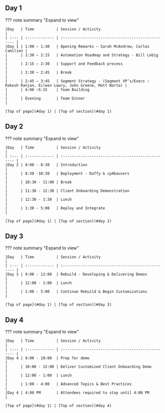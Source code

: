 ## Day 1
??? note summary "Expand to view"
    
    |Day   | Time          | Session / Activity                                |
    | :--- | :------------ | :------------------------------------------------ |
    |Day 1 | 1:00 – 1:30   | Opening Remarks – Sarah McAndrew, Carlos Camilion |
    |      | 1:30 – 2:15   | Automation Roadmap and Strategy - Bill Lobig      |
    |      | 2:15 – 2:30   | Support and Feedback process                      |
    |      | 2:30 – 2:45   | Break                                             |
    |      | 2:45 – 3:45   | Segment Strategy - (Segment VP’s/Execs : Rakesh Ranjan, Eileen Lowry, John Greene, Matt Warta) |
    |      | 4:00 –5:15    | Team Building                                     |
    |      | Evening       | Team Dinner                                       |

    [Top of page](#day 1) | [Top of section](#day 1)


## Day 2
??? note summary "Expand to view"

    |Day   | Time          | Session / Activity                                |
    | :--- | :------------ | :------------------------------------------------ |
    |Day 2 | 8:00 - 8:30   | Introduction                                      |
    |      | 8:30 -10:30   | Deployment - Daffy & cp4bausers                   |
    |      | 10:30 - 11:00 | Break                                             |
    |      | 11:30 - 12:30 | Client Onboarding Demonstration                   |
    |      | 12:30 - 1:30  | Lunch                                             |
    |      | 1:30 - 5:00   | Deploy and Integrate                              |
    
    [Top of page](#day 1) | [Top of section](#day 2)
    
    
## Day 3
??? note summary "Expand to view"

    |Day   | Time          | Session / Activity                                |
    | :--- | :------------ | :------------------------------------------------ |
    |Day 3 | 9:00 - 12:00  | Rebuild - Developing & Delivering Demos           |
    |      | 12:00 - 1:00  | Lunch                                             |
    |      | 1:00 - 5:00   | Continue Rebuild & Begin Customizations           |
    
    [Top of page](#day 1) | [Top of section](#day 3)


## Day 4
??? note summary "Expand to view"

    |Day   | Time          | Session / Activity                                |
    | :--- | :------------ | :------------------------------------------------ |
    |Day 4 | 9:00 - 10:00  | Prep for demo                                     |
    |      | 10:00 - 12:00 | Deliver Customized Client Onboarding Demo         |
    |      | 12:00 - 1:00  | Lunch                                             |
    |      | 1:00 - 4:00   | Advanced Topics & Best Practices                  |
    |Day 4 | 4:00 PM       | Attendees required to stay until 4:00 PM          |

    [Top of page](#day 1) | [Top of section](#day 4)
